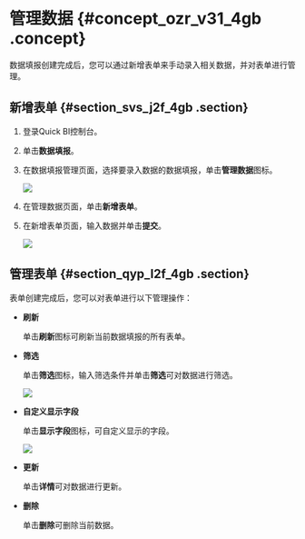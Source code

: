 # 管理数据 {#concept_ozr_v31_4gb .concept}

数据填报创建完成后，您可以通过新增表单来手动录入相关数据，并对表单进行管理。

## 新增表单 {#section_svs_j2f_4gb .section}

1.  登录Quick BI控制台。
2.  单击**数据填报**。
3.  在数据填报管理页面，选择要录入数据的数据填报，单击**管理数据**图标。

    ![](http://static-aliyun-doc.oss-cn-hangzhou.aliyuncs.com/assets/img/118781/154840964838012_zh-CN.png)

4.  在管理数据页面，单击**新增表单**。
5.  在新增表单页面，输入数据并单击**提交**。

    ![](http://static-aliyun-doc.oss-cn-hangzhou.aliyuncs.com/assets/img/118781/154840964838014_zh-CN.png)


## 管理表单 {#section_qyp_l2f_4gb .section}

表单创建完成后，您可以对表单进行以下管理操作：

-   **刷新**

    单击**刷新**图标可刷新当前数据填报的所有表单。

-   **筛选**

    单击**筛选**图标，输入筛选条件并单击**筛选**可对数据进行筛选。

    ![](http://static-aliyun-doc.oss-cn-hangzhou.aliyuncs.com/assets/img/118781/154840964838019_zh-CN.png)

-   **自定义显示字段**

    单击**显示字段**图标，可自定义显示的字段。

    ![](http://static-aliyun-doc.oss-cn-hangzhou.aliyuncs.com/assets/img/118781/154840964838022_zh-CN.png)

-   **更新**

    单击**详情**可对数据进行更新。

-   **删除**

    单击**删除**可删除当前数据。


